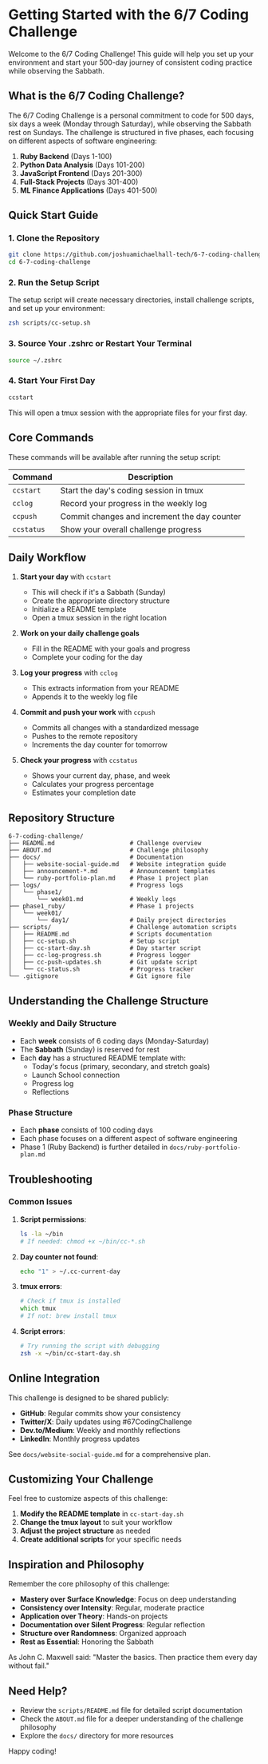 # Getting Started with the 6/7 Coding Challenge

Welcome to the 6/7 Coding Challenge! This guide will help you set up your environment and start your 500-day journey of consistent coding practice while observing the Sabbath.

## What is the 6/7 Coding Challenge?

The 6/7 Coding Challenge is a personal commitment to code for 500 days, six days a week (Monday through Saturday), while observing the Sabbath rest on Sundays. The challenge is structured in five phases, each focusing on different aspects of software engineering:

1. **Ruby Backend** (Days 1-100)
2. **Python Data Analysis** (Days 101-200)
3. **JavaScript Frontend** (Days 201-300)
4. **Full-Stack Projects** (Days 301-400)
5. **ML Finance Applications** (Days 401-500)

## Quick Start Guide

### 1. Clone the Repository

```zsh
git clone https://github.com/joshuamichaelhall-tech/6-7-coding-challenge.git
cd 6-7-coding-challenge
```

### 2. Run the Setup Script

The setup script will create necessary directories, install challenge scripts, and set up your environment:

```zsh
zsh scripts/cc-setup.sh
```

### 3. Source Your .zshrc or Restart Your Terminal

```zsh
source ~/.zshrc
```

### 4. Start Your First Day

```zsh
ccstart
```

This will open a tmux session with the appropriate files for your first day.

## Core Commands

These commands will be available after running the setup script:

| Command    | Description                                           |
|------------|-------------------------------------------------------|
| `ccstart`  | Start the day's coding session in tmux                |
| `cclog`    | Record your progress in the weekly log                |
| `ccpush`   | Commit changes and increment the day counter          |
| `ccstatus` | Show your overall challenge progress                  |

## Daily Workflow

1. **Start your day** with `ccstart`
   - This will check if it's a Sabbath (Sunday)
   - Create the appropriate directory structure
   - Initialize a README template
   - Open a tmux session in the right location

2. **Work on your daily challenge goals**
   - Fill in the README with your goals and progress
   - Complete your coding for the day

3. **Log your progress** with `cclog`
   - This extracts information from your README
   - Appends it to the weekly log file

4. **Commit and push your work** with `ccpush`
   - Commits all changes with a standardized message
   - Pushes to the remote repository
   - Increments the day counter for tomorrow

5. **Check your progress** with `ccstatus`
   - Shows your current day, phase, and week
   - Calculates your progress percentage
   - Estimates your completion date

## Repository Structure

```
6-7-coding-challenge/
├── README.md                     # Challenge overview
├── ABOUT.md                      # Challenge philosophy
├── docs/                         # Documentation
│   ├── website-social-guide.md   # Website integration guide
│   ├── announcement-*.md         # Announcement templates
│   └── ruby-portfolio-plan.md    # Phase 1 project plan
├── logs/                         # Progress logs
│   └── phase1/
│       └── week01.md             # Weekly logs
├── phase1_ruby/                  # Phase 1 projects
│   └── week01/
│       └── day1/                 # Daily project directories
├── scripts/                      # Challenge automation scripts
│   ├── README.md                 # Scripts documentation
│   ├── cc-setup.sh               # Setup script
│   ├── cc-start-day.sh           # Day starter script
│   ├── cc-log-progress.sh        # Progress logger
│   ├── cc-push-updates.sh        # Git update script
│   └── cc-status.sh              # Progress tracker
└── .gitignore                    # Git ignore file
```

## Understanding the Challenge Structure

### Weekly and Daily Structure

- Each **week** consists of 6 coding days (Monday-Saturday)
- The **Sabbath** (Sunday) is reserved for rest
- Each **day** has a structured README template with:
  - Today's focus (primary, secondary, and stretch goals)
  - Launch School connection
  - Progress log
  - Reflections

### Phase Structure

- Each **phase** consists of 100 coding days
- Each phase focuses on a different aspect of software engineering
- Phase 1 (Ruby Backend) is further detailed in `docs/ruby-portfolio-plan.md`

## Troubleshooting

### Common Issues

1. **Script permissions**:
   ```zsh
   ls -la ~/bin
   # If needed: chmod +x ~/bin/cc-*.sh
   ```

2. **Day counter not found**:
   ```zsh
   echo "1" > ~/.cc-current-day
   ```

3. **tmux errors**:
   ```zsh
   # Check if tmux is installed
   which tmux
   # If not: brew install tmux
   ```

4. **Script errors**:
   ```zsh
   # Try running the script with debugging
   zsh -x ~/bin/cc-start-day.sh
   ```

## Online Integration

This challenge is designed to be shared publicly:

- **GitHub**: Regular commits show your consistency
- **Twitter/X**: Daily updates using #67CodingChallenge
- **Dev.to/Medium**: Weekly and monthly reflections
- **LinkedIn**: Monthly progress updates

See `docs/website-social-guide.md` for a comprehensive plan.

## Customizing Your Challenge

Feel free to customize aspects of this challenge:

1. **Modify the README template** in `cc-start-day.sh`
2. **Change the tmux layout** to suit your workflow
3. **Adjust the project structure** as needed
4. **Create additional scripts** for your specific needs

## Inspiration and Philosophy

Remember the core philosophy of this challenge:

- **Mastery over Surface Knowledge**: Focus on deep understanding
- **Consistency over Intensity**: Regular, moderate practice
- **Application over Theory**: Hands-on projects
- **Documentation over Silent Progress**: Regular reflection
- **Structure over Randomness**: Organized approach
- **Rest as Essential**: Honoring the Sabbath

As John C. Maxwell said: "Master the basics. Then practice them every day without fail."

## Need Help?

- Review the `scripts/README.md` file for detailed script documentation
- Check the `ABOUT.md` file for a deeper understanding of the challenge philosophy
- Explore the `docs/` directory for more resources

Happy coding!
